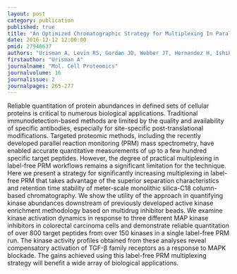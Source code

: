 ```yaml
---
layout: post
category: publication
published: true
title: "An Optimized Chromatographic Strategy for Multiplexing In Parallel Reaction Monitoring Mass Spectrometry: Insights from Quantitation of Activated Kinases."
date: 2016-12-12 12:00:00
pmid: 27940637
authors: "Urisman A, Levin RS, Gordan JD, Webber JT, Hernandez H, Ishihama Y, Shokat KM, Burlingame AL"
firstauthor: "Urisman A"
journalname: "Mol. Cell Proteomics"
journalvolume: 16
journalissue: 2
journalpages: 265-277
---
```


Reliable quantitation of protein abundances in defined sets of cellular proteins is critical to numerous biological applications. Traditional immunodetection-based methods are limited by the quality and availability of specific antibodies, especially for site-specific post-translational modifications. Targeted proteomic methods, including the recently developed parallel reaction monitoring (PRM) mass spectrometry, have enabled accurate quantitative measurements of up to a few hundred specific target peptides. However, the degree of practical multiplexing in label-free PRM workflows remains a significant limitation for the technique. Here we present a strategy for significantly increasing multiplexing in label-free PRM that takes advantage of the superior separation characteristics and retention time stability of meter-scale monolithic silica-C18 column-based chromatography. We show the utility of the approach in quantifying kinase abundances downstream of previously developed active kinase enrichment methodology based on multidrug inhibitor beads. We examine kinase activation dynamics in response to three different MAP kinase inhibitors in colorectal carcinoma cells and demonstrate reliable quantitation of over 800 target peptides from over 150 kinases in a single label-free PRM run. The kinase activity profiles obtained from these analyses reveal compensatory activation of TGF-β family receptors as a response to MAPK blockade. The gains achieved using this label-free PRM multiplexing strategy will benefit a wide array of biological applications.

